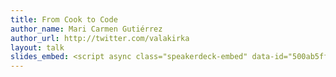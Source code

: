```yaml
---
title: From Cook to Code
author_name: Mari Carmen Gutiérrez
author_url: http://twitter.com/valakirka
layout: talk
slides_embed: <script async class="speakerdeck-embed" data-id="500ab5ffa2e73d0002030642" data-ratio="1.3333333333333333" src="//speakerdeck.com/assets/embed.js"></script>
---
```


